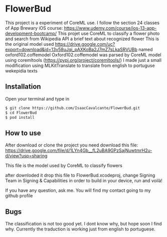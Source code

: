 # FlowerBud

This project is a experiment of CoreML use. I follow the section 24 classes of App Brewary iOS course: https://www.udemy.com/course/ios-13-app-development-bootcamp/
This projet use CoreML to classify a flower photo and search from Wikipedia API a brief text about recognized flower
This is the original model used https://drive.google.com/uc?export=download&id=13v58uJqi_pAXKoBa2J7mZ7sLkaSRVUBb named oxford102.coffemodel
Oxford102.coffemodel was parsed by CoreML model using coremltools (https://pypi.org/project/coremltools/)
I made just a small modification using MLKitTranslate to translate from english to portuguse wekepidia texts

## Installation

Open your terminal and type in

```sh
$ git clone https://github.com/IsaacCavalcante/FlowerBud.git
$ cd FlowerBud
$ pod install
```

## How to use

After download or clone the project you need download this file:
https://drive.google.com/file/d/1LYn4Gb__fL2uBA9GPzSajNuwtmrH2u-d/view?usp=sharing

This file is the model used by CoreML to classify flowers

after downloded it drop this file to FlowerBud.xcodeproj, change Signing Team in Signing & Capabilities in order to build in your device, run and voilà!

If you have any question, ask me. You will find my contact going to my github profile

## Bugs

The classification is not too good yet. I dont know why, but hope soon I find why.
Currently the traduction is working just from english to portuguese.

